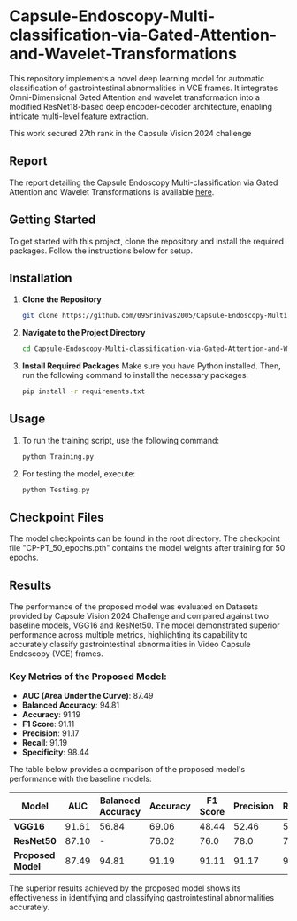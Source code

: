 # Capsule-Endoscopy-Multi-classification-via-Gated-Attention-and-Wavelet-Transformations
This repository implements a novel deep learning model for automatic classification of gastrointestinal abnormalities in VCE frames. It integrates Omni-Dimensional Gated Attention and wavelet transformation into a modified ResNet18-based deep encoder-decoder architecture, enabling intricate multi-level feature extraction.

This work secured 27th rank in the Capsule Vision 2024 challenge

## Report
The report detailing the Capsule Endoscopy Multi-classification via Gated Attention and Wavelet Transformations is available [here](report.pdf).

## Getting Started
To get started with this project, clone the repository and install the required packages. Follow the instructions below for setup.

## Installation
1. **Clone the Repository**
   ```bash
   git clone https://github.com/09Srinivas2005/Capsule-Endoscopy-Multi-classification-via-Gated-Attention-and-Wavelet-Transformations.git

2. **Navigate to the Project Directory**
   ```bash
   cd Capsule-Endoscopy-Multi-classification-via-Gated-Attention-and-Wavelet-Transformations

3. **Install Required Packages**
   Make sure you have Python installed. Then, run the following command to install the necessary packages:
   ```bash
   pip install -r requirements.txt
## Usage
1. To run the training script, use the following command:
   ```bash
   python Training.py

2. For testing the model, execute:
   ```bash
   python Testing.py
## Checkpoint Files
   The model checkpoints can be found in the root directory. The checkpoint file "CP-PT_50_epochs.pth" contains the model weights after training for 50 epochs.

## Results

The performance of the proposed model was evaluated on Datasets provided by Capsule Vision 2024 Challenge and compared against two baseline models, VGG16 and ResNet50. The model demonstrated superior performance across multiple metrics, highlighting its capability to accurately classify gastrointestinal abnormalities in Video Capsule Endoscopy (VCE) frames.

### Key Metrics of the Proposed Model:

- **AUC (Area Under the Curve)**: 87.49
- **Balanced Accuracy**: 94.81
- **Accuracy**: 91.19
- **F1 Score**: 91.11
- **Precision**: 91.17
- **Recall**: 91.19
- **Specificity**: 98.44

The table below provides a comparison of the proposed model's performance with the baseline models:

| Model                | AUC   | Balanced Accuracy | Accuracy | F1 Score | Precision | Recall | Specificity |
|----------------------|-------|-------------------|----------|----------|-----------|--------|-------------|
| **VGG16**            | 91.61 |       56.84       |  69.06   |   48.44  |   52.46   |  54.30 |    96.97    |
| **ResNet50**         | 87.10 |         -         |  76.02   |   76.0   |   78.0    |  76.0  |      -      |
| **Proposed Model**   | 87.49 |       94.81       |  91.19   |   91.11  |   91.17   |  91.19 |    98.44    |

The superior results achieved by the proposed model shows its effectiveness in identifying and classifying gastrointestinal abnormalities accurately.

